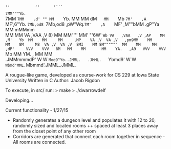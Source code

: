                                                                                         ,,           ,,      ,...
`7MM"""Yb.                                                                            `7MM         `7MM    .d' ""
  MM    `Yb.                                                                            MM           MM    dM`   
  MM     `Mb `7M'    ,A    `MF',6"Yb.  `7Mb,od8 `7Mb,od8 ,pW"Wq.`7M'    ,A    `MF' ,M""bMM  .gP"Ya   MM   mMMmm  
  MM      MM   VA   ,VAA   ,V 8)   MM    MM' "'   MM' "'6W'   `Wb VA   ,VAA   ,V ,AP    MM ,M'   Yb  MM    MM    
  MM     ,MP    VA ,V  VA ,V   ,pm9MM    MM       MM    8M     M8  VA ,V  VA ,V  8MI    MM 8M""""""  MM    MM    
  MM    ,dP'     VVV    VVV   8M   MM    MM       MM    YA.   ,A9   VVV    VVV   `Mb    MM YM.    ,  MM    MM    
.JMMmmmdP'        W      W    `Moo9^Yo..JMML.   .JMML.   `Ybmd9'     W      W     `Wbmd"MML.`Mbmmd'.JMML..JMML.  


A rougue-like game, developed as course-work for CS 229 at Iowa State University
Written in C
Author: Jacob Rigdon 

To execute, in src/ run:
	> make
	> ./dwarrowdelf


Developing...


Current functionality - 1/27/15
+ Randomly generates a dungeon level and populates it with 12 to 20, randomly sized and located rooms
++	spaced at least 3 places away from the closet point of any other room
+ Corridors are generated that connect each room together in sequence - All rooms are connected.
